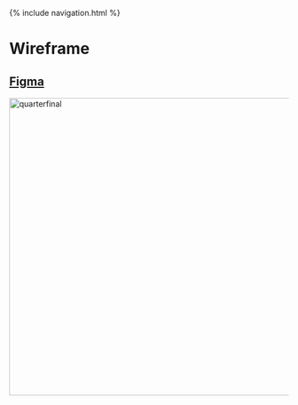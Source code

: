 {% include navigation.html %}

# Wireframe
## <a href="https://www.figma.com/file/Hp8HEmUy6uMhIJJNHdXkqo/Untitled?node-id=33%3A52">Figma</a><br>
 <img width="536" alt="quarterfinal" src="https://user-images.githubusercontent.com/89225474/159074050-7f47d435-3162-4c49-9ec2-75b7d30b1dd6.png"><img>
